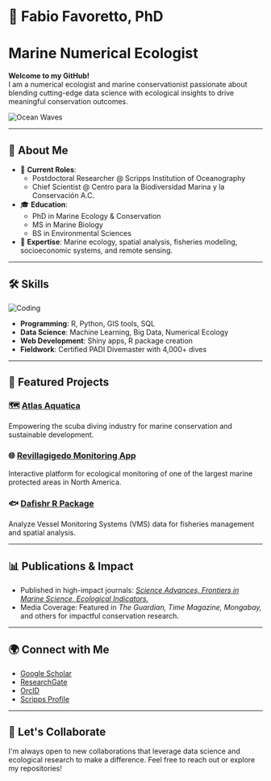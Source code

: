 # 🌊 Fabio Favoretto, PhD
# Marine Numerical Ecologist

**Welcome to my GitHub!**  
I am a numerical ecologist and marine conservationist passionate about blending cutting-edge data science with ecological insights to drive meaningful conservation outcomes.

![Ocean Waves](https://media.giphy.com/media/l0ExpMzowNRkPNnvW/giphy.gif)

---

## 📜 About Me

- 🏢 **Current Roles**:
  - Postdoctoral Researcher @ Scripps Institution of Oceanography
  - Chief Scientist @ Centro para la Biodiversidad Marina y la Conservación A.C.
- 🎓 **Education**:
  - PhD in Marine Ecology & Conservation
  - MS in Marine Biology  
  - BS in Environmental Sciences
- 🌟 **Expertise**: Marine ecology, spatial analysis, fisheries modeling, socioeconomic systems, and remote sensing.

---

## 🛠️ Skills

![Coding](https://media.giphy.com/media/f3iwJFOVOwuy7K6FFw/giphy.gif)

- **Programming**: R, Python, GIS tools, SQL
- **Data Science**: Machine Learning, Big Data, Numerical Ecology
- **Web Development**: Shiny apps, R package creation
- **Fieldwork**: Certified PADI Divemaster with 4,000+ dives

---

## 🚀 Featured Projects

### 🗺️ [Atlas Aquatica](https://oceandecade.org/actions/atlas-aquatica/)
Empowering the scuba diving industry for marine conservation and sustainable development.

### 🌐 [Revillagigedo Monitoring App](https://fabio-favoretto.shinyapps.io/revillagigedo-app/)
Interactive platform for ecological monitoring of one of the largest marine protected areas in North America.

### 🐟 [Dafishr R Package](https://github.com/CBMC-GCMP/dafishr)
Analyze Vessel Monitoring Systems (VMS) data for fisheries management and spatial analysis.

---

## 📊 Publications & Impact

- Published in high-impact journals: *[Science Advances, Frontiers in Marine Science, Ecological Indicators.](https://scholar.google.com/citations?user=10ioEq4AAAAJ&hl=en)*
- Media Coverage: Featured in *The Guardian, Time Magazine, Mongabay,* and others for impactful conservation research.

---

## 🌍 Connect with Me

- [Google Scholar](https://scholar.google.com/citations?user=10ioEq4AAAAJ&hl=en)  
- [ResearchGate](https://www.researchgate.net/profile/Fabio-Favoretto)  
- [OrcID](https://orcid.org/0000-0002-6493-4254)  
- [Scripps Profile](https://scripps.ucsd.edu/profiles/ffavoretto)

---

## 🐙 Let's Collaborate

I'm always open to new collaborations that leverage data science and ecological research to make a difference. Feel free to reach out or explore my repositories!


<!---
Fabbiologia/Fabbiologia is a ✨ special ✨ repository because its `README.md` (this file) appears on your GitHub profile.
You can click the Preview link to take a look at your changes.
--->

